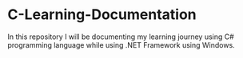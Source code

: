 # C-Learning-Documentation
In this repository I will be documenting my learning journey using C# programming language while using .NET Framework using Windows.
